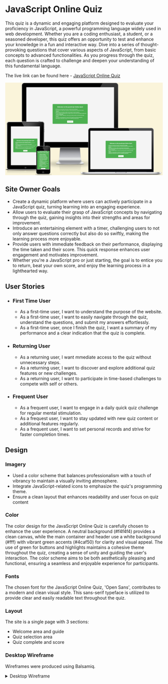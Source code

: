 # JavaScript Online Quiz

This quiz is a dynamic and engaging platform designed to evaluate your proficiency in JavaScript, a powerful programming language widely used in web development. Whether you are a coding enthusiast, a student, or a seasoned developer, this quiz offers an opportunity to test and enhance your knowledge in a fun and interactive way.
Dive into a series of thought-provoking questions that cover various aspects of JavaScript, from basic concepts to advanced functionalities. As you progress through the quiz, each question is crafted to challenge and deepen your understanding of this fundamental language.

The live link can be found here - [JavaScript Online Quiz](https://saraabbasinz.github.io/online-quiz/)

![JavaScript Online Quiz Am I Responsive Image](assets/images/quiz-responsive.jpg)

## Site Owner Goals
- Create a dynamic platform where users can actively participate in a JavaScript quiz, turning learning into an engaging experience.
- Allow users to evaluate their grasp of JavaScript concepts by navigating through the quiz, gaining insights into their strengths and areas for improvement.
- Introduce an entertaining element with a timer, challenging users to not only answer questions correctly but also do so swiftly, making the learning process more enjoyable.
- Provide users with immediate feedback on their performance, displaying the time taken and their score. This quick response enhances user engagement and motivates improvement.
- Whether you're a JavaScript pro or just starting, the goal is to entice you to return, beat your own score, and enjoy the learning process in a lighthearted way.

## User Stories

- ### First Time User
  - As a first-time user, I want to understand the purpose of the website.
  - As a first-time user, I want to easily navigate through the quiz, understand the questions, and submit my answers effortlessly.
  - As a first-time user, once I finish the quiz, I want a summary of my performance and a clear indication that the quiz is complete.

- ### Returning User
  - As a returning user, I want mmediate access to the quiz without unnecessary steps.
  - As a returning user, I want to discover and explore additional quiz features or new challenges.
  - As a returning user, I want to participate in time-based challenges to compete with self or others.

- ### Frequent User
  - As a frequent user, I want to engage in a daily quick quiz challenge for regular mental stimulation.
  - As a frequest user, I want to stay updated with new quiz content or additional features regularly.
  - As a frequent user, I want to set personal records and strive for faster completion times.


## Design

### Imagery
- Used a color scheme that balances professionalism with a touch of vibrancy to maintain a visually inviting atmosphere.
- Integrate JavaScript-related icons to emphasize the quiz's programming theme.
- Ensure a clean layout that enhances readability and user focus on quiz content

### Color
The color design for the JavaScript Online Quiz is carefully chosen to enhance the user experience. A neutral background (#f4f4f4) provides a clean canvas, while the main container and header use a white background (#fff) with vibrant green accents (#4caf50) for clarity and visual appeal. The use of green for buttons and highlights maintains a cohesive theme throughout the quiz, creating a sense of unity and guiding the user's interaction. The color scheme aims to be both aesthetically pleasing and functional, ensuring a seamless and enjoyable experience for participants.

### Fonts
The chosen font for the JavaScript Online Quiz, 'Open Sans', contributes to a modern and clean visual style. This sans-serif typeface is utilized to provide clear and easily readable text throughout the quiz.

### Layout
The site is a single page with 3 sections:
  - Welcome area and guide
  - Quiz selection area
  - Quiz complete and score

### Desktop Wireframe
Wireframes were produced using Balsamiq.
<details>

 <summary>Desktop Wireframe</summary>

![Desktop Wireframe](assets/images/)
 </details>
